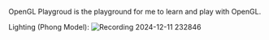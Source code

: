 OpenGL Playgroud is the playground for me to learn and play with OpenGL. 

Lighting (Phong Model):
![Recording 2024-12-11 232846](https://github.com/user-attachments/assets/dcc53d3a-503a-4de6-a3f5-d9fc626145f2)

